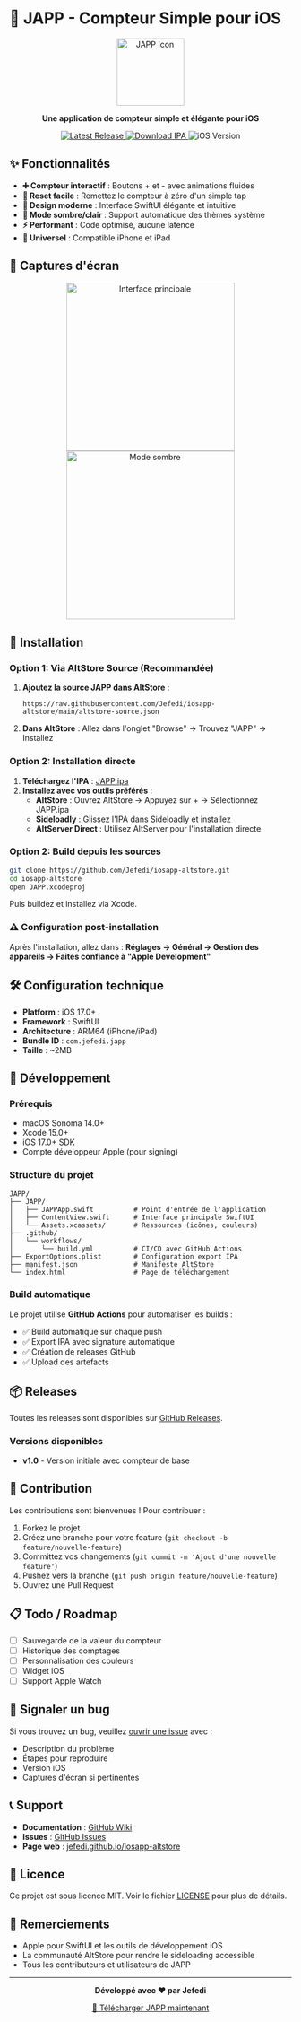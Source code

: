 # 📱 JAPP - Compteur Simple pour iOS

<p align="center">
  <img src="assets/icon.png" width="120" height="120" alt="JAPP Icon">
</p>

<p align="center">
  <strong>Une application de compteur simple et élégante pour iOS</strong>
</p>

<p align="center">
  <a href="https://github.com/Jefedi/iosapp-altstore/releases/latest">
    <img src="https://img.shields.io/github/v/release/Jefedi/iosapp-altstore?style=for-the-badge&color=007AFF" alt="Latest Release">
  </a>
  <a href="https://github.com/Jefedi/iosapp-altstore/releases/latest/download/JAPP.ipa">
    <img src="https://img.shields.io/badge/Download-IPA-blue?style=for-the-badge" alt="Download IPA">
  </a>
  <img src="https://img.shields.io/badge/iOS-17.0+-green?style=for-the-badge" alt="iOS Version">
</p>

## ✨ Fonctionnalités

- **➕ Compteur interactif** : Boutons + et - avec animations fluides
- **🔄 Reset facile** : Remettez le compteur à zéro d'un simple tap
- **🎨 Design moderne** : Interface SwiftUI élégante et intuitive
- **🌙 Mode sombre/clair** : Support automatique des thèmes système
- **⚡ Performant** : Code optimisé, aucune latence
- **📱 Universel** : Compatible iPhone et iPad

## 📸 Captures d'écran

<p align="center">
  <img src="assets/screenshot1.png" width="300" alt="Interface principale">
  <img src="assets/screenshot2.png" width="300" alt="Mode sombre">
</p>

## 🚀 Installation

### Option 1: Via AltStore Source (Recommandée)

1. **Ajoutez la source JAPP dans AltStore** :
   ```
   https://raw.githubusercontent.com/Jefedi/iosapp-altstore/main/altstore-source.json
   ```
2. **Dans AltStore** : Allez dans l'onglet "Browse" → Trouvez "JAPP" → Installez

### Option 2: Installation directe

1. **Téléchargez l'IPA** : [JAPP.ipa](https://github.com/Jefedi/iosapp-altstore/releases/latest/download/JAPP.ipa)
2. **Installez avec vos outils préférés** :
   - **AltStore** : Ouvrez AltStore → Appuyez sur + → Sélectionnez JAPP.ipa
   - **Sideloadly** : Glissez l'IPA dans Sideloadly et installez
   - **AltServer Direct** : Utilisez AltServer pour l'installation directe

### Option 2: Build depuis les sources

```bash
git clone https://github.com/Jefedi/iosapp-altstore.git
cd iosapp-altstore
open JAPP.xcodeproj
```

Puis buildez et installez via Xcode.

### ⚠️ Configuration post-installation

Après l'installation, allez dans :
**Réglages → Général → Gestion des appareils → Faites confiance à "Apple Development"**

## 🛠️ Configuration technique

- **Platform** : iOS 17.0+
- **Framework** : SwiftUI
- **Architecture** : ARM64 (iPhone/iPad)
- **Bundle ID** : `com.jefedi.japp`
- **Taille** : ~2MB

## 🔧 Développement

### Prérequis

- macOS Sonoma 14.0+
- Xcode 15.0+
- iOS 17.0+ SDK
- Compte développeur Apple (pour signing)

### Structure du projet

```
JAPP/
├── JAPP/
│   ├── JAPPApp.swift          # Point d'entrée de l'application
│   ├── ContentView.swift      # Interface principale SwiftUI
│   └── Assets.xcassets/       # Ressources (icônes, couleurs)
├── .github/
│   └── workflows/
│       └── build.yml          # CI/CD avec GitHub Actions
├── ExportOptions.plist        # Configuration export IPA
├── manifest.json              # Manifeste AltStore
└── index.html                 # Page de téléchargement
```

### Build automatique

Le projet utilise **GitHub Actions** pour automatiser les builds :

- ✅ Build automatique sur chaque push
- ✅ Export IPA avec signature automatique
- ✅ Création de releases GitHub
- ✅ Upload des artefacts

## 📦 Releases

Toutes les releases sont disponibles sur [GitHub Releases](https://github.com/Jefedi/iosapp-altstore/releases).

### Versions disponibles

- **v1.0** - Version initiale avec compteur de base

## 🤝 Contribution

Les contributions sont bienvenues ! Pour contribuer :

1. Forkez le projet
2. Créez une branche pour votre feature (`git checkout -b feature/nouvelle-feature`)
3. Committez vos changements (`git commit -m 'Ajout d'une nouvelle feature'`)
4. Pushez vers la branche (`git push origin feature/nouvelle-feature`)
5. Ouvrez une Pull Request

## 📋 Todo / Roadmap

- [ ] Sauvegarde de la valeur du compteur
- [ ] Historique des comptages
- [ ] Personnalisation des couleurs
- [ ] Widget iOS
- [ ] Support Apple Watch

## 🐛 Signaler un bug

Si vous trouvez un bug, veuillez [ouvrir une issue](https://github.com/Jefedi/iosapp-altstore/issues) avec :

- Description du problème
- Étapes pour reproduire
- Version iOS
- Captures d'écran si pertinentes

## 📞 Support

- **Documentation** : [GitHub Wiki](https://github.com/Jefedi/iosapp-altstore/wiki)
- **Issues** : [GitHub Issues](https://github.com/Jefedi/iosapp-altstore/issues)
- **Page web** : [jefedi.github.io/iosapp-altstore](https://jefedi.github.io/iosapp-altstore)

## 📄 Licence

Ce projet est sous licence MIT. Voir le fichier [LICENSE](LICENSE) pour plus de détails.

## 🙏 Remerciements

- Apple pour SwiftUI et les outils de développement iOS
- La communauté AltStore pour rendre le sideloading accessible
- Tous les contributeurs et utilisateurs de JAPP

---

<p align="center">
  <strong>Développé avec ❤️ par Jefedi</strong>
</p>

<p align="center">
  <a href="https://github.com/Jefedi/iosapp-altstore/releases/latest/download/JAPP.ipa">
    🔽 Télécharger JAPP maintenant
  </a>
</p>